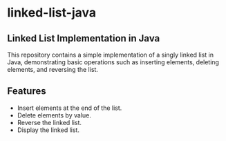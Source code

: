 # linked-list-java
## Linked List Implementation in Java

This repository contains a simple implementation of a singly linked list in Java, demonstrating basic operations such as inserting elements, deleting elements, and reversing the list.

## Features

- Insert elements at the end of the list.
- Delete elements by value.
- Reverse the linked list.
- Display the linked list.
